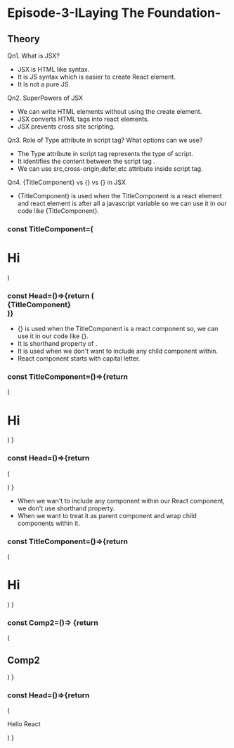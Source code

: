 # Episode-3-ILaying The Foundation-
## Theory

Qn1. What is JSX?

- JSX is HTML like syntax.
- It is JS syntax which is easier to create React element.
- It is not a pure JS.


Qn2. SuperPowers of JSX

- We can write HTML elements without using the create element.
- JSX converts HTML tags into react elements.
- JSX prevents cross site scripting. 


Qn3. Role of Type attribute in script tag?
What options can we use? 

- The Type attribute in script tag represents the type of script.
- It identifies the content between the script tag .
- We can use src,cross-origin,defer,etc attribute inside script tag.
  
Qn4. {TitleComponent} vs {<TitleComponent>} vs {<TitleComponent></TitleComponent>} in JSX

- {TitleComponent} is used when the TitleComponent is a react element and react element is after all a javascript variable so we can use it in our code like {TitleComponent}.
### const TitleComponent=(<h1 className='head'>Hi</h1>)
### const Head=()=>{return (<div>{TitleComponent}</div>)}

- {<TitleComponent>} is used when the TitleComponent is a react component so, we can use it in our code like {<TitleComponent>}.
- It is shorthand property of <TitleComponent></TitleComponent>.
- It is used when we don't want to include any child component within.
- React component starts with capital letter.

### const TitleComponent=()=>{return
 (<h1 className='head'>Hi</h1>)
 }
### const Head=()=>{return 
(<div><TitleComponent/></div>)
}

- When we wan't to include any component within our React component, we don't use shorthand property.
- When we want to treat it as parent component and wrap child components within it.
### const TitleComponent=()=>{return 
(<h1 className='head'>Hi</h1>)
}
### const Comp2=()=> {return
(<h2>Comp2</h2>)
}
### const Head=()=>{return 
(<div>
<TitleComponent>
  Hello React <Comp2/>
</TitleComponent>
</div>)
}


